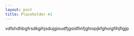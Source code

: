 ```yaml
---
layout: post
title: Placeholder #1
---
```


vdfshdhbgfrsdkgihjsdujgioudfjgoidfinfjghiopjkfghoigfihjfigjp

